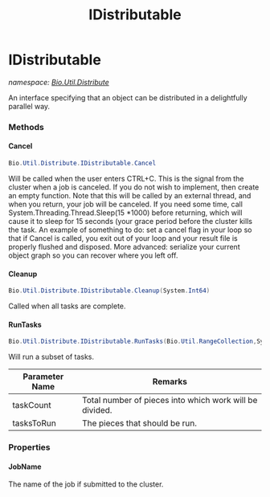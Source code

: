 ﻿---
title: IDistributable
---

# IDistributable
_namespace: [Bio.Util.Distribute](N-Bio.Util.Distribute.html)_

An interface specifying that an object can be distributed in a delightfully parallel way.

### Methods

#### Cancel
```csharp
Bio.Util.Distribute.IDistributable.Cancel
```
Will be called when the user enters CTRL+C. This is the signal from the cluster when a job is canceled. 
 If you do not wish to implement, then create an empty function. 
 Note that this will be called by an external thread, and when you return, your job will be canceled. 
 If you need some time, call System.Threading.Thread.Sleep(15 *1000) before returning, which will cause it to sleep
 for 15 seconds (your grace period before the cluster kills the task.
 An example of something to do: set a cancel flag in your loop so that if Cancel is called, you exit out of your loop
 and your result file is properly flushed and disposed. More advanced: serialize your current object graph so you can
 recover where you left off.

#### Cleanup
```csharp
Bio.Util.Distribute.IDistributable.Cleanup(System.Int64)
```
Called when all tasks are complete.

#### RunTasks
```csharp
Bio.Util.Distribute.IDistributable.RunTasks(Bio.Util.RangeCollection,System.Int64)
```
Will run a subset of tasks.

|Parameter Name|Remarks|
|--------------|-------|
|taskCount|Total number of pieces into which work will be divided.|
|tasksToRun|The pieces that should be run.|




### Properties

#### JobName
The name of the job if submitted to the cluster.

